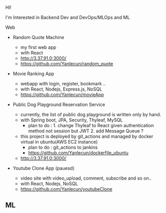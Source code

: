 HI!

I'm Interested in Backend Dev and DevOps/MLOps and ML

Web
- Random Quote Machine 
  - my first web app
  - with React
  - http://3.37.91.0:3000/
  - https://github.com/Yanlecun/random_quote
  
- Movie Ranking App
  - webapp with login, register, bookmark ..
  - with React, Nodejs, Express.js, NoSQL
  - https://github.com/Yanlecun/movieApp
 
- Public Dog Playground Reservation Service
  - currently, the list of public dog playground is written only by hand.
  - with Spring boot, JPA, Security, Thyleaf, MySQL
    - plan to do : 1. change Thyleaf to React given authentication method not session but JWT  2. add Message Queue ?
  - this project is deployed by git_actions and managed by docker virtual in ubuntu(AWS EC2 instance)
    - plan to do : git_actions to jankins 
    - https://github.com/Yanlecun/dockerfile_ubuntu
  - http://3.37.91.0:3000/

 - Youtube Clone App (pauesd)
   - video site with video_upload, comment, subscribe and so on..
   - with React, Nodejs, NoSQL
   - https://github.com/Yanlecun/youtubeClone

ML
-
